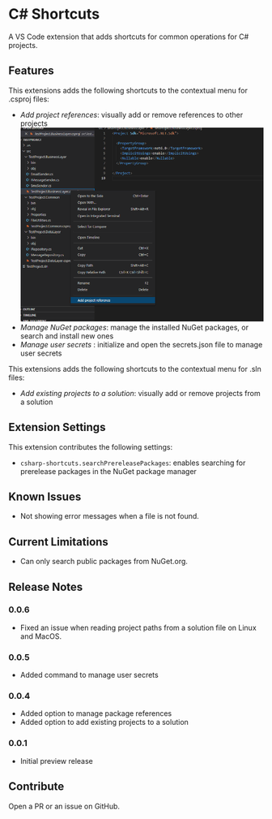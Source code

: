 # C# Shortcuts
A VS Code extension that adds shortcuts for common operations for C# projects.

## Features
This extensions adds the following shortcuts to the contextual menu for .csproj files:
- _Add project references_: visually add or remove references to other projects
![add project reference](images/add-project-reference-context-menu.png)
- _Manage NuGet packages_: manage the installed NuGet packages, or search and install new ones
- _Manage user secrets_ : initialize and open the secrets.json file to manage user secrets

This extensions adds the following shortcuts to the contextual menu for .sln files:
- _Add existing projects to a solution_: visually add or remove projects from a solution

## Extension Settings

This extension contributes the following settings:

- `csharp-shortcuts.searchPrereleasePackages`: enables searching for prerelease packages in the NuGet package manager

## Known Issues

- Not showing error messages when a file is not found.

## Current Limitations

- Can only search public packages from NuGet.org.

## Release Notes

### 0.0.6
- Fixed an issue when reading project paths from a solution file on Linux and MacOS.

### 0.0.5

- Added command to manage user secrets

### 0.0.4

- Added option to manage package references
- Added option to add existing projects to a solution

### 0.0.1

- Initial preview release

## Contribute

Open a PR or an issue on GitHub.